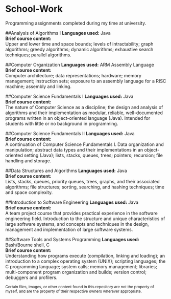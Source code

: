 # School-Work
Programming assignments completed during my time at university.

##Analysis of Algorithms I
<b>Languages used:</b> Java<br>
<b>Brief course content:</b><br>
Upper and lower time and space bounds; levels of intractability; graph algorithms; greedy algorithms; dynamic algorithms; exhaustive search techniques; parallel algorithms.

##Computer Organization
<b>Languages used:</b> ARM Assembly Language<br>
<b>Brief course content:</b><br>
Computer architecture; data representations; hardware; memory management; instruction sets; exposure to an assembly language for a RISC machine; assembly and linking.

##Computer Science Fundamentals I
<b>Languages used:</b> Java<br>
<b>Brief course content:</b><br>
The nature of Computer Science as a discipline; the design and analysis of algorithms and their implementation as modular, reliable, well-documented programs written in an object-oriented language (Java). Intended for students with little or no background in programming. 

##Computer Science Fundamentals II
<b>Languages used:</b> Java<br>
<b>Brief course content:</b><br>
A continuation of Computer Science Fundamentals I. Data organization and manipulation; abstract data types and their implementations in an object-oriented setting (Java); lists, stacks, queues, trees; pointers; recursion; file handling and storage. 

##Data Structures and Algorithms
<b>Languages used:</b> Java<br>
<b>Brief course content:</b><br>
Lists, stacks, queues, priority queues, trees, graphs, and their associated algorithms; file structures; sorting, searching, and hashing techniques; time and space complexity.

##Introduction to Software Engineering
<b>Languages used:</b> Java<br>
<b>Brief course content:</b><br>
A team project course that provides practical experience in the software engineering field. Introduction to the structure and unique characteristics of large software systems, and concepts and techniques in the design, management and implementation of large software systems.

##Software Tools and Systems Programming
<b>Languages used:</b> Bash/Bourne shell, C<Br>
<b>Brief course content:</b><br>
Understanding how programs execute (compilation, linking and loading); an introduction to a complex operating system (UNIX); scripting languages; the C programming language; system calls; memory management; libraries; multi-component program organization and builds; version control; debuggers and profilers.<br>

<sub>Certain files, images, or other content found in this repository are not the property of myself, and are the property of their respective owners wherever appropriate.</sub>
